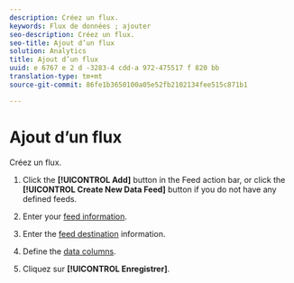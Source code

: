 ```yaml
---
description: Créez un flux.
keywords: Flux de données ; ajouter
seo-description: Créez un flux.
seo-title: Ajout d’un flux
solution: Analytics
title: Ajout d’un flux
uuid: e 6767 e 2 d -3283-4 cdd-a 972-475517 f 820 bb
translation-type: tm+mt
source-git-commit: 86fe1b3650100a05e52fb2102134fee515c871b1

---
```



# Ajout d’un flux

Créez un flux.

1. Click the **[!UICONTROL Add]** button in the Feed action bar, or click the **[!UICONTROL Create New Data Feed]** button if you do not have any defined feeds.
1. Enter your [feed information](../../../export/analytics-data-feed/c-data-feed-actions/r-feed-information.md#reference_70C0349F6F594152A634DA098717DBCA).

1. Enter the [feed destination](../../../export/analytics-data-feed/c-data-feed-actions/r-feed-destination.md#reference_77A63788FA284AD6AC5B29F2300CE995) information.

1. Define the [data columns](../../../export/analytics-data-feed/c-df-contents/r-data-column-definitions.md#reference_F522E997D9FF486EA28A27B25763F204).

1. Cliquez sur **[!UICONTROL Enregistrer]**.


